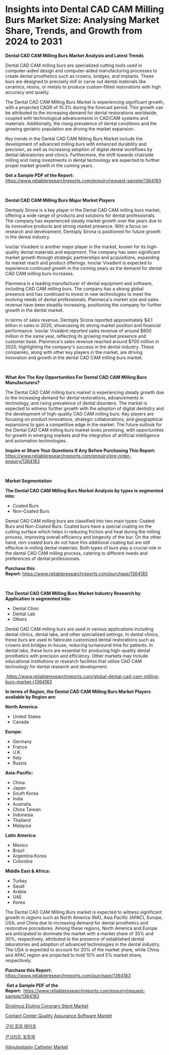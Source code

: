 <p><h1>Insights into Dental CAD CAM Milling Burs Market Size: Analysing Market Share, Trends, and Growth from 2024 to 2031</h1></p><p><strong>Dental CAD CAM Milling Burs Market Analysis and Latest Trends</strong></p>
<p><p>Dental CAD CAM milling burs are specialized cutting tools used in computer-aided design and computer-aided manufacturing processes to create dental prosthetics such as crowns, bridges, and implants. These burs are designed to precisely mill or carve out dental materials like ceramics, resins, or metals to produce custom-fitted restorations with high accuracy and quality.</p><p>The Dental CAD CAM Milling Burs Market is experiencing significant growth, with a projected CAGR of 10.3% during the forecast period. This growth can be attributed to the increasing demand for dental restorations worldwide, coupled with technological advancements in CAD/CAM systems and materials. Additionally, the rising prevalence of dental conditions and the growing geriatric population are driving the market expansion.</p><p>Key trends in the Dental CAD CAM Milling Burs Market include the development of advanced milling burs with enhanced durability and precision, as well as increasing adoption of digital dental workflows by dental laboratories and clinics. Furthermore, the shift towards chairside milling and rising investments in dental technology are expected to further propel market growth in the coming years.</p></p>
<p><strong>Get a Sample PDF of the Report:&nbsp;</strong> <a href="https://www.reliableresearchreports.com/enquiry/request-sample/1364183">https://www.reliableresearchreports.com/enquiry/request-sample/1364183</a></p>
<p>&nbsp;</p>
<p><strong>Dental CAD CAM Milling Burs Major Market Players</strong></p>
<p><p>Dentsply Sirona is a key player in the Dental CAD CAM milling burs market, offering a wide range of products and solutions for dental professionals. The company has experienced steady market growth over the years due to its innovative products and strong market presence. With a focus on research and development, Dentsply Sirona is positioned for future growth in the dental industry.</p><p>Ivoclar Vivadent is another major player in the market, known for its high-quality dental materials and equipment. The company has seen significant market growth through strategic partnerships and acquisitions, expanding its market reach and product offerings. Ivoclar Vivadent is expected to experience continued growth in the coming years as the demand for dental CAD CAM milling burs increases.</p><p>Planmeca is a leading manufacturer of dental equipment and software, including CAD CAM milling burs. The company has a strong global presence and has continued to invest in new technologies to meet the evolving needs of dental professionals. Planmeca's market size and sales revenue have been steadily increasing, positioning the company for further growth in the dental market.</p><p>In terms of sales revenue, Dentsply Sirona reported approximately $4.1 billion in sales in 2020, showcasing its strong market position and financial performance. Ivoclar Vivadent reported sales revenue of around $900 million in the same year, reflecting its growing market presence and customer base. Planmeca's sales revenue reached around $700 million in 2020, highlighting the company's success in the dental industry. These companies, along with other key players in the market, are driving innovation and growth in the dental CAD CAM milling burs market.</p></p>
<p>&nbsp;</p>
<p><strong>What Are The Key Opportunities For Dental CAD CAM Milling Burs Manufacturers?</strong></p>
<p><p>The Dental CAD CAM milling burs market is experiencing steady growth due to the increasing demand for dental restorations, advancements in technology, and rising prevalence of dental disorders. The market is expected to witness further growth with the adoption of digital dentistry and the development of high-quality CAD CAM milling burs. Key players are focusing on product innovations, strategic collaborations, and geographical expansions to gain a competitive edge in the market. The future outlook for the Dental CAD CAM milling burs market looks promising, with opportunities for growth in emerging markets and the integration of artificial intelligence and automation technologies.</p></p>
<p><strong>Inquire or Share Your Questions If Any Before Purchasing This Report:</strong> <a href="https://www.reliableresearchreports.com/enquiry/pre-order-enquiry/1364183">https://www.reliableresearchreports.com/enquiry/pre-order-enquiry/1364183</a></p>
<p>&nbsp;</p>
<p><strong>Market Segmentation</strong></p>
<p><strong>The Dental CAD CAM Milling Burs Market Analysis by types is segmented into:</strong></p>
<p><ul><li>Coated Burs</li><li>Non-Coated Burs</li></ul></p>
<p><p>Dental CAD CAM milling burs are classified into two main types: Coated Burs and Non-Coated Burs. Coated burs have a special coating on the cutting surface which helps in reducing friction and heat during the milling process, improving overall efficiency and longevity of the bur. On the other hand, non-coated burs do not have this additional coating but are still effective in milling dental materials. Both types of burs play a crucial role in the dental CAD CAM milling process, catering to different needs and preferences of dental professionals.</p></p>
<p><strong>Purchase this Report:&nbsp;</strong><a href="https://www.reliableresearchreports.com/purchase/1364183">https://www.reliableresearchreports.com/purchase/1364183</a></p>
<p>&nbsp;</p>
<p><strong>The Dental CAD CAM Milling Burs Market Industry Research by Application is segmented into:</strong></p>
<p><ul><li>Dental Clinic</li><li>Dental Lab</li><li>Others</li></ul></p>
<p><p>Dental CAD CAM milling burs are used in various applications including dental clinics, dental labs, and other specialized settings. In dental clinics, these burs are used to fabricate customized dental restorations such as crowns and bridges in-house, reducing turnaround time for patients. In dental labs, these burs are essential for producing high-quality dental prosthetics with precision and efficiency. Other markets may include educational institutions or research facilities that utilize CAD CAM technology for dental research and development.</p></p>
<p><a href="https://www.reliableresearchreports.com/global-dental-cad-cam-milling-burs-market-r1364183">&nbsp;https://www.reliableresearchreports.com/global-dental-cad-cam-milling-burs-market-r1364183</a></p>
<p><strong>In terms of Region, the Dental CAD CAM Milling Burs Market Players available by Region are:</strong></p>
<p>
    <p> <strong> North America: </strong>
        <ul>
            <li>United States</li>
            <li>Canada</li>
        </ul>
        </p> 
    <p> <strong> Europe: </strong>
        <ul>
            <li>Germany</li>
            <li>France</li>
            <li>U.K.</li>
            <li>Italy</li>
            <li>Russia</li>
        </ul>
        </p> 
    <p> <strong> Asia-Pacific: </strong>
        <ul>
            <li>China</li>
            <li>Japan</li>
            <li>South Korea</li>
            <li>India</li>
            <li>Australia</li>
            <li>China Taiwan</li>
            <li>Indonesia</li>
            <li>Thailand</li>
            <li>Malaysia</li>
        </ul>
        </p> 
    <p> <strong> Latin America: </strong>
        <ul>
            <li>Mexico</li>
            <li>Brazil</li>
            <li>Argentina Korea</li>
            <li>Colombia</li>
        </ul>
        </p> 
    <p> <strong> Middle East & Africa: </strong>
        <ul>
            <li>Turkey</li>
            <li>Saudi</li>
            <li>Arabia</li>
            <li>UAE</li>
            <li>Korea</li>
        </ul>
    </p>
    </p>
<p><p>The Dental CAD CAM Milling Burs market is expected to witness significant growth in regions such as North America (NA), Asia Pacific (APAC), Europe, USA, and China due to increasing demand for dental prosthetics and restorative procedures. Among these regions, North America and Europe are anticipated to dominate the market with a market share of 35% and 30%, respectively, attributed to the presence of established dental laboratories and adoption of advanced technologies in the dental industry. The USA is expected to account for 20% of the market share, while China and APAC region are projected to hold 10% and 5% market share, respectively.</p></p>
<p><strong>Purchase this Report: </strong><a href="https://www.reliableresearchreports.com/purchase/1364183">https://www.reliableresearchreports.com/purchase/1364183</a></p>
<p>&nbsp;<strong>Get a Sample PDF of the Report:&nbsp;&nbsp;</strong><a href="https://www.reliableresearchreports.com/enquiry/request-sample/1364183">https://www.reliableresearchreports.com/enquiry/request-sample/1364183</a></p>
<p><strong></strong></p>
<p><p><a href="https://github.com/btwcqfvq34/Market-Research-Report-List-2/blob/main/sirolimus-eluting-coronary-stent-market.md">Sirolimus Eluting Coronary Stent Market</a></p><p><a href="https://issuu.com/reportprime-2/docs/contact-center-quality-assurance-software-market-s">Contact Center Quality Assurance Software Market</a></p><p><a href="https://medium.com/@kelvinfeenrey98677/%EA%B8%80%EB%A1%9C%EB%B2%8C-%EA%B5%AC%EB%A6%AC-%ED%98%B8%EC%9D%BC-%ED%85%8C%EC%9D%B4%ED%94%84-%EC%8B%9C%EC%9E%A5-%EC%9D%91%EC%9A%A9-%EB%B6%84%EC%95%BC-%EC%B5%9C%EC%A2%85-%EC%82%AC%EC%9A%A9-%EC%82%B0%EC%97%85-%EC%9C%A0%ED%98%95-%EC%9E%A5%EB%B9%84-%EB%B0%8F-%EC%A7%80%EC%97%AD%EC%97%90-%EC%B4%88%EC%A0%90%EC%9D%84-%EB%A7%9E%EC%B6%98-%EB%B6%84%EC%84%9D-%EB%B0%8F-%EC%98%88%EC%B8%A1-2024-2031-11eae2f347f8">구리 호일 테이프</a></p><p><a href="https://medium.com/@vlcostes/%EA%B8%80%EB%A1%9C%EB%B2%8C-%EC%BD%98%ED%81%AC%EB%A6%AC%ED%8A%B8-%EB%B8%94%EB%A1%9D-%EC%8B%9C%EC%9E%A5-%EC%A0%90%EC%9C%A0%EC%9C%A8-%EB%B0%8F-%EC%84%B1%EC%9E%A5-%EA%B8%B0%ED%9A%8C-%EB%B0%8F-%EC%8B%9C%EC%9E%A5-%EA%B7%9C%EB%AA%A8%EB%8A%94-2024%EB%85%84%EB%B6%80%ED%84%B0-2031%EB%85%84%EA%B9%8C%EC%A7%80-8-6-%EC%9D%98-cagr%EB%A1%9C-%EC%84%B1%EC%9E%A5%ED%95%98%EA%B3%A0-%EC%9E%88%EC%8A%B5%EB%8B%88%EB%8B%A4-da8aa409ce0d">콘크리트 포장재</a></p><p><a href="https://github.com/ochgvvcj16/Market-Research-Report-List-1/blob/main/valvuloplasty-catheter-market.md">Valvuloplasty Catheter Market</a></p></p>